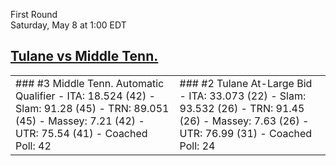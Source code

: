 First Round  
Saturday, May 8 at 1:00 EDT
## [Tulane vs Middle Tenn.](https://www.ncaa.com/game/5833399) 

<table><tr><td>  
### #3 Middle Tenn.  
Automatic Qualifier  
- ITA: 18.524 (42)  
- Slam: 91.28 (45)  
- TRN: 89.051 (45)  
- Massey: 7.21 (42)  
- UTR: 75.54 (41)  
- Coached Poll: 42  
</td><td>  
### #2 Tulane  
At-Large Bid  
- ITA: 33.073 (22)  
- Slam: 93.532 (26)  
- TRN: 91.45 (26)  
- Massey: 7.63 (26)  
- UTR: 76.99 (31)  
- Coached Poll: 24  
</td></tr></table>  